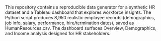 This repository contains a reproducible data generator for a synthetic HR dataset and a Tableau dashboard that explores workforce insights. The Python script produces 8,950 realistic employee records (demographics, job info, salary, performance, hire/termination dates), saved as HumanResources.csv. The dashboard surfaces Overview, Demographics, and Income analysis designed for HR stakeholders.
